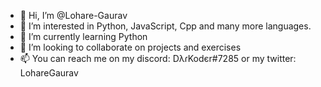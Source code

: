 - 👋 Hi, I’m @Lohare-Gaurav
- 👀 I’m interested in Python, JavaScript, Cpp and many more languages.
- 🌱 I’m currently learning Python
- 💞️ I’m looking to collaborate on projects and exercises
- 📫 You can reach me on my discord: DλɾKodєr#7285 or my twitter: LohareGaurav
